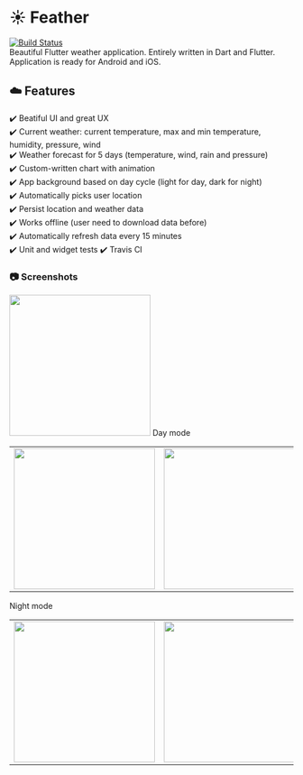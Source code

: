 # :sunny: Feather
[![Build Status](https://travis-ci.org/jhomlala/feather.svg?branch=master)](https://travis-ci.org/jhomlala/feather)  
Beautiful Flutter weather application. Entirely written in Dart and Flutter. Application is ready for Android and iOS.

## :cloud: Features
:heavy_check_mark: Beatiful UI and great UX  
:heavy_check_mark: Current weather: current temperature, max and min temperature, humidity, pressure, wind  
:heavy_check_mark: Weather forecast for 5 days  (temperature, wind, rain and pressure)  
:heavy_check_mark: Custom-written chart with animation  
:heavy_check_mark: App background based on day cycle (light for day, dark for night)  
:heavy_check_mark: Automatically picks user location  
:heavy_check_mark: Persist location and weather data  
:heavy_check_mark: Works offline (user need to download data before)  
:heavy_check_mark: Automatically refresh data every 15 minutes  
:heavy_check_mark: Unit and widget tests
:heavy_check_mark: Travis CI

### :camera: Screenshots 
<img width="250px" src="https://github.com/jhomlala/feather/blob/master/screenshots/feather.gif">
Day mode
<table>
  <tr>
    <td>
  <img width="250px" src="https://github.com/jhomlala/feather/blob/master/screenshots/1.png">
    </td>
    <td>
       <img width="250px" src="https://github.com/jhomlala/feather/blob/master/screenshots/2.png">
    </td>
    <td>
       <img width="250px" src="https://github.com/jhomlala/feather/blob/master/screenshots/3.png">
    </td>
    <td>
       <img width="250px" src="https://github.com/jhomlala/feather/blob/master/screenshots/4.png">
    </td>
     <td>
       <img width="250px" src="https://github.com/jhomlala/feather/blob/master/screenshots/5.png">
    </td>
  </tr>
  
</table>


Night mode
<table>
  <tr>
    <td>
  <img width="250px" src="https://github.com/jhomlala/feather/blob/master/screenshots/6.png">
    </td>
    <td>
       <img width="250px" src="https://github.com/jhomlala/feather/blob/master/screenshots/7.png">
    </td>
    <td>
       <img width="250px" src="https://github.com/jhomlala/feather/blob/master/screenshots/8.png">
    </td>
    <td>
       <img width="250px" src="https://github.com/jhomlala/feather/blob/master/screenshots/9.png">
    </td>
     <td>
       <img width="250px" src="https://github.com/jhomlala/feather/blob/master/screenshots/10.png">
    </td>
  </tr>
  
</table>
